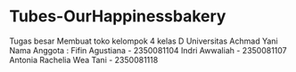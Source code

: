 # Tubes-OurHappinessbakery
Tugas besar Membuat toko kelompok 4 kelas D Universitas Achmad Yani
Nama Anggota :
Fifin Agustiana - 2350081104
Indri Awwaliah - 2350081107
Antonia Rachelia Wea Tani - 2350081118
